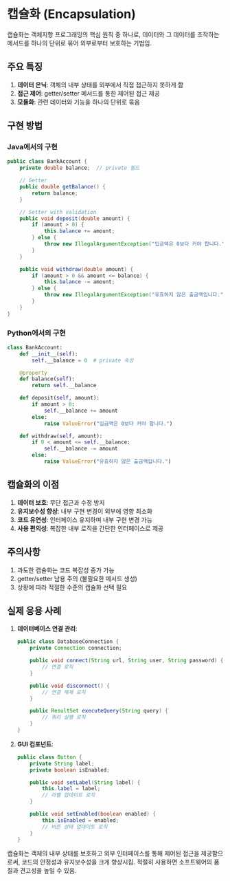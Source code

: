 # 캡슐화 (Encapsulation)

캡슐화는 객체지향 프로그래밍의 핵심 원칙 중 하나로, 데이터와 그 데이터를 조작하는 메서드를 하나의 단위로 묶어 외부로부터 보호하는 기법임.

## 주요 특징

1. **데이터 은닉**: 객체의 내부 상태를 외부에서 직접 접근하지 못하게 함
2. **접근 제어**: getter/setter 메서드를 통한 제어된 접근 제공
3. **모듈화**: 관련 데이터와 기능을 하나의 단위로 묶음

## 구현 방법

### Java에서의 구현

```java
public class BankAccount {
    private double balance;  // private 필드

    // Getter
    public double getBalance() {
        return balance;
    }

    // Setter with validation
    public void deposit(double amount) {
        if (amount > 0) {
            this.balance += amount;
        } else {
            throw new IllegalArgumentException("입금액은 0보다 커야 합니다.");
        }
    }

    public void withdraw(double amount) {
        if (amount > 0 && amount <= balance) {
            this.balance -= amount;
        } else {
            throw new IllegalArgumentException("유효하지 않은 출금액입니다.");
        }
    }
}
```

### Python에서의 구현

```python
class BankAccount:
    def __init__(self):
        self.__balance = 0  # private 속성

    @property
    def balance(self):
        return self.__balance

    def deposit(self, amount):
        if amount > 0:
            self.__balance += amount
        else:
            raise ValueError("입금액은 0보다 커야 합니다.")

    def withdraw(self, amount):
        if 0 < amount <= self.__balance:
            self.__balance -= amount
        else:
            raise ValueError("유효하지 않은 출금액입니다.")
```

## 캡슐화의 이점

1. **데이터 보호**: 무단 접근과 수정 방지
2. **유지보수성 향상**: 내부 구현 변경이 외부에 영향 최소화
3. **코드 유연성**: 인터페이스 유지하며 내부 구현 변경 가능
4. **사용 편의성**: 복잡한 내부 로직을 간단한 인터페이스로 제공

## 주의사항

1. 과도한 캡슐화는 코드 복잡성 증가 가능
2. getter/setter 남용 주의 (불필요한 메서드 생성)
3. 상황에 따라 적절한 수준의 캡슐화 선택 필요

## 실제 응용 사례

1. **데이터베이스 연결 관리**:

   ```java
   public class DatabaseConnection {
       private Connection connection;

       public void connect(String url, String user, String password) {
           // 연결 로직
       }

       public void disconnect() {
           // 연결 해제 로직
       }

       public ResultSet executeQuery(String query) {
           // 쿼리 실행 로직
       }
   }
   ```

2. **GUI 컴포넌트**:

   ```java
   public class Button {
       private String label;
       private boolean isEnabled;

       public void setLabel(String label) {
           this.label = label;
           // 라벨 업데이트 로직
       }

       public void setEnabled(boolean enabled) {
           this.isEnabled = enabled;
           // 버튼 상태 업데이트 로직
       }
   }
   ```

캡슐화는 객체의 내부 상태를 보호하고 외부 인터페이스를 통해 제어된 접근을 제공함으로써, 코드의 안정성과 유지보수성을 크게 향상시킴. 적절히 사용하면 소프트웨어의 품질과 견고성을 높일 수 있음.
